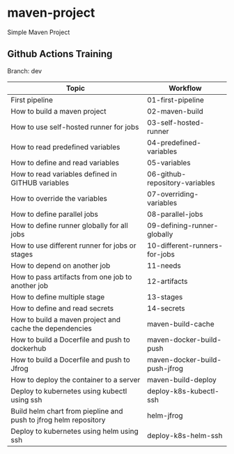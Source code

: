 # maven-project

Simple Maven Project

## Github Actions Training
Branch: dev

Topic|Workflow|
|----|-----|
|First pipeline|01-first-pipeline|
|How to build a maven project|02-maven-build|
|How to use self-hosted runner for jobs|03-self-hosted-runner|
|How to read predefined variables|04-predefined-variables|
|How to define and read variables|05-variables|
|How to read variables defined in GITHUB variables|06-github-repository-variables|
|How to override the variables|07-overriding-variables|
|How to define parallel jobs|08-parallel-jobs|
|How to define runner globally for all jobs|09-defining-runner-globally|
|How to use different runner for jobs or stages|10-different-runners-for-jobs|
|How to depend on another job|11-needs|
|How to pass artifacts from one job to another job|12-artifacts|
|How to define multiple stage|13-stages|
|How to define and read secrets|14-secrets|
|How to build a maven project and cache the dependencies|maven-build-cache|
|How to build a Docerfile and push to dockerhub|maven-docker-build-push|
|How to build a Docerfile and push to Jfrog|maven-docker-build-push-jfrog|
|How to deploy the container to a server|maven-build-deploy|
|Deploy to kubernetes using kubectl using ssh|deploy-k8s-kubectl-ssh|
|Build helm chart from piepline and push to jfrog helm repository|helm-jfrog|
|Deploy to kubernetes using helm using ssh|deploy-k8s-helm-ssh|
